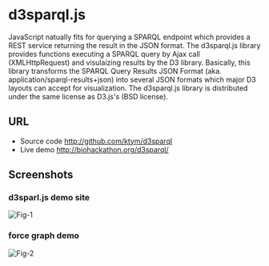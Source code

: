 # d3sparql.js

JavaScript natually fits for querying a SPARQL endpoint which provides a REST service returning the result in the JSON format. The d3sparql.js library provides functions executing a SPARQL query by Ajax call (XMLHttpRequest) and visulaizing results by the D3 library. Basically, this library transforms the SPARQL Query Results JSON Format (aka. application/sparql-results+json) into several JSON formats which major D3 layouts can accept for visualization. The d3sparql.js library is distributed under the same license as D3.js's (BSD license).

## URL

* Source code http://github.com/ktym/d3sparql
* Live demo http://biohackathon.org/d3sparql/

## Screenshots

### d3sparl.js demo site

![Fig-1](https://raw.githubusercontent.com/dbcls/master/services/images/d3sparql.js_fig-1.png)

### force graph demo

![Fig-2](https://raw.githubusercontent.com/dbcls/master/services/images/d3sparql.js_fig-2.png)


